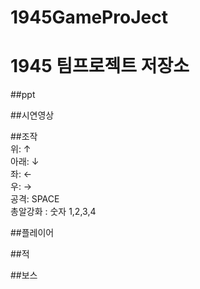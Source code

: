 # 1945GameProJect
#
# 1945 팀프로젝트 저장소
##ppt   

##시연영상   


##조작   
위: ↑   
아래: ↓   
좌: ←   
우: →   
공격: SPACE   
총알강화 : 숫자 1,2,3,4   


##플레이어


##적


##보스


